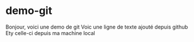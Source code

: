 # demo-git
Bonjour, voici une demo de git
Voic une ligne de texte ajouté depuis github
Ety celle-ci depuis ma machine local
